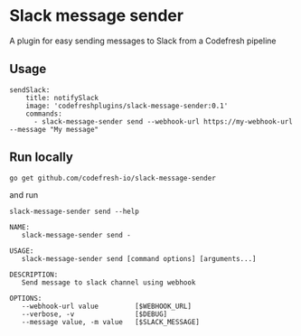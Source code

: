 # Slack message sender

A plugin for easy sending messages to Slack from a Codefresh pipeline

## Usage
```
sendSlack:
    title: notifySlack
    image: 'codefreshplugins/slack-message-sender:0.1'
    commands:
      - slack-message-sender send --webhook-url https://my-webhook-url --message "My message"
```
## Run locally
`go get github.com/codefresh-io/slack-message-sender`

and run

`slack-message-sender send --help`
```
NAME:
   slack-message-sender send -

USAGE:
   slack-message-sender send [command options] [arguments...]

DESCRIPTION:
   Send message to slack channel using webhook

OPTIONS:
   --webhook-url value         [$WEBHOOK_URL]
   --verbose, -v               [$DEBUG]
   --message value, -m value   [$SLACK_MESSAGE]

```
